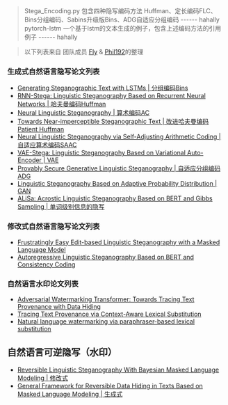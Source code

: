 
> Stega_Encoding.py 包含四种隐写编码方法 Huffman、定长编码FLC、Bins分组编码、Sabins升级版Bins、ADG自适应分组编码 ------ hahally
> pytorch-lstm 一个基于lstm的文本生成的例子，包含上述编码方法的引用例子 ------ hahally

> 以下列表来自 团队成员 [Fly](https://github.com/Flyvannn) & [Phil192](https://github.com/Phil192)的整理

### 生成式自然语言隐写论文列表

- [Generating Steganographic Text with LSTMs | 分组编码Bins](https://github.com/tbfang/steganography-lstm)
- [RNN-Stega: Linguistic Steganography Based on Recurrent Neural Networks | 哈夫曼编码Huffman](https://github.com/YangzlTHU/RNN-Stega)
- [Neural Linguistic Steganography | 算术编码AC](https://github.com/harvardnlp/NeuralSteganography)
- [Towards Near-imperceptible Steganographic Text | 改进哈夫曼编码Patient Huffman](https://github.com/falcondai/lm-steganography)
- [Neural Linguistic Steganography via Self-Adjusting Arithmetic Coding | 自适应算术编码SAAC](https://github.com/JiaMShen/StegaText)
- [VAE-Stega: Linguistic Steganography Based on Variational Auto-Encoder | VAE](https://github.com/YangzlTHU/VAE-Stega)
- [Provably Secure Generative Linguistic Steganography | 自适应分组编码ADG](https://github.com/Mhzzzzz/ADG-steganography)
- [Linguistic Steganography Based on Adaptive Probability Distribution | GAN](https://github.com/CAU-Tstega/text-steganography)
- [ALiSa: Acrostic Linguistic Steganography Based on BERT and Gibbs Sampling | 单词级别信息的隐写](https://github.com/clearloveclearlove/Alisa)


### 修改式自然语言隐写论文列表
- [Frustratingly Easy Edit-based Linguistic Steganography with a Masked Language Model](https://github.com/ku-nlp/steganography-with-masked-lm)
- [Autoregressive Linguistic Steganography Based on BERT and Consistency Coding](https://www.hindawi.com/journals/scn/2022/9092785/)


### 自然语言水印论文列表
- [Adversarial Watermarking Transformer: Towards Tracing Text Provenance with Data Hiding](https://github.com/S-Abdelnabi/awt)
- [Tracing Text Provenance via Context-Aware Lexical Substitution](https://ojs.aaai.org/index.php/AAAI/article/view/21415)
- [Natural language watermarking via paraphraser-based lexical substitution](https://www.sciencedirect.com/science/article/abs/pii/S000437022300005X)



## 自然语言可逆隐写（水印）
- [Reversible Linguistic Steganography With Bayesian Masked Language Modeling | 修改式](https://ieeexplore.ieee.org/abstract/document/9753668)
- [General Framework for Reversible Data Hiding in Texts Based on Masked Language Modeling | 生成式](https://arxiv.org/abs/2206.10112)
